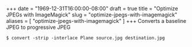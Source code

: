 +++
date = "1969-12-31T16:00:00-08:00"
draft = true
title = "Optimize JPEGs with ImageMagick"
slug = "optimize-jpegs-with-imagemagick"
aliases = [
	"optimize-jpegs-with-imagemagick"
]
+++
Converts a baseline JPEG to progressive JPEG

    $ convert -strip -interlace Plane source.jpg destination.jpg
